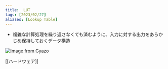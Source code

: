 ```yaml
---
title:  LUT
tags: [2023/02/27]
aliases: [Lookup Table]
---
```


- 複雑な計算処理を繰り返さなくても済むように、入力に対する出力をあらかじめ保持しておくデータ構造

[![Image from Gyazo](https://i.gyazo.com/b1fd249b38fc1b56949ebbd60b417773.gif)](https://gyazo.com/b1fd249b38fc1b56949ebbd60b417773)

[[ハードウェア]]